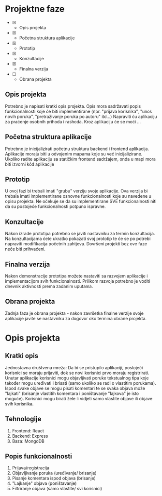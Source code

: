 # Projektne faze
- [x] - Opis projekta
- [x] - Početna struktura aplikacije
- [x] - Prototip
- [x] - Konzultacije
- [x] - Finalna verzija
- [ ] - Obrana projekta

## Opis projekta
Potrebno je napisati kratki opis projekta.
Opis mora sadržavati popis funkcionalnosti koje će biti implementirane (npr. "prijava korisnika", "unos novih poruka", "pretraživanje poruka po autoru" itd...)
Napraviti ću aplikaciju za praćenje osobnih prihoda i rashoda. Kroz aplikaciju će se moći ...

## Početna struktura aplikacije
Potrebno je inicijalizirati početnu strukturu backend i frontend aplikacija.
Aplikacije moraju biti u odvojenim mapama koje su već inicijalizirane.
Ukoliko radite aplikaciju sa statičkim frontend sadržajem, onda u mapi mora biti izvorni kôd aplikacije

## Prototip
U ovoj fazi bi trebali imati "grubu" verziju svoje aplikacije. Ova verzija bi trebala imati implementirane osnovne funkcionalnosti koje su navedene u opisu projekta. Ne očekuje se da su implementirane SVE funkcionalnosti niti da su postojeće funkcionalnosti potpuno ispravne.

## Konzultacije
Nakon izrade prototipa potrebno se javiti nastavniku za termin konzultacija. Na konzultacijama ćete ukratko pokazati svoj prototip te će se po potrebi napraviti modifikacija početnih zahtjeva. Dovršeni projekti bez ove faze neće biti prihvaćeni.

## Finalna verzija
Nakon demonstracije prototipa možete nastaviti sa razvojem aplikacije i implementacijom svih funkcionalnosti. Prilikom razvoja potrebno je voditi dnevnik aktivnosti prema zadanim uputama.

## Obrana projekta
Zadnja faza je obrana projekta - nakon završetka finalne verzije svoje aplikacije javite se nastavniku za dogovor oko termina obrane projekta.

# Opis projekta
## Kratki opis
Jednostavna društvena mreža: Da bi se pristupilo aplikaciji, postojeći korisnici se moraju prijaviti, dok se novi korisnici prvo moraju registrirati. Unutar aplikacije korisnici mogu objavljivati poruke tekstualnog tipa koje također mogu uređivati i brisati (samo ukoliko se radi o vlastitim porukama). Ispod svake objave se mogu pisati komentari te se svaka objava može "lajkati" (brisanje vlastitih komentara i poništavanje "lajkova" je isto moguće). Korisnici mogu birati žele li vidjeti samo vlastite objave ili objave svih korisnika. 
## Tehnologije
1. Frontend: React
2. Backend: Express
3. Baza: MongoDB
## Popis funkcionalnosti
1. Prijava/registracija
2. Objavljivanje poruka (uređivanje/ brisanje)
3. Pisanje komentara ispod objava (brisanje)
4. "Lajkanje" objava (poništavanje)
5. Filtriranje objava (samo vlastite/ svi korisnici)

